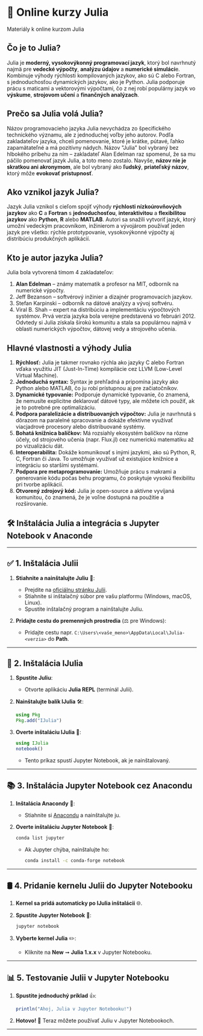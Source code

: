 # 👩 Online kurzy Julia
Materiály k online kurzom Julia

## Čo je to Julia?
Julia je **moderný, vysokovýkonný programovací jazyk**, ktorý bol navrhnutý najmä pre **vedecké výpočty**, **analýzu údajov** a **numerické simuláci**e. Kombinuje výhody rýchlosti kompilovaných jazykov, ako sú C alebo Fortran, s jednoduchosťou dynamických jazykov, ako je Python. Julia podporuje prácu s maticami a vektorovými výpočtami, čo z nej robí populárny jazyk vo **výskume**, **strojovom učení** a **finančných analýzach**.

## Prečo sa Julia volá Julia?
Názov programovacieho jazyka Julia nevychádza zo špecifického technického významu, ale z jednoduchej voľby jeho autorov. Podľa zakladateľov jazyka, chceli pomenovanie, ktoré je krátke, pútavé, ľahko zapamätateľné a má pozitívny nádych. Názov "Julia" bol vybraný bez hlbokého príbehu za ním – zakladateľ Alan Edelman raz spomenul, že sa mu páčilo pomenovať jazyk Julia, a toto meno zostalo. Navyše, **názov nie je skratkou ani akronymom**, ale bol vybraný ako **ľudský**, **priateľský názov**, ktorý môže **evokovať prístupnosť**.

##  Ako vznikol jazyk Julia?
Jazyk Julia vznikol s cieľom spojiť výhody **rýchlosti nízkoúrovňových jazykov** ako **C** a **Fortran** s **jednoduchosťou**, **interaktivitou** a **flexibilitou** **jazykov** ako **Python**, **R** alebo **MATLAB**. Autori sa snažili vytvoriť jazyk, ktorý umožní vedeckým pracovníkom, inžinierom a vývojárom používať jeden jazyk pre všetko: rýchle prototypovanie, vysokovýkonné výpočty aj distribúciu produkčných aplikácií.

## Kto je autor jazyka Julia?
Julia bola vytvorená tímom 4 zakladateľov:
1. **Alan Edelman** – známy matematik a profesor na MIT, odborník na numerické výpočty.
1. Jeff Bezanson – softvérový inžinier a dizajnér programovacích jazykov.
1. Stefan Karpinski – odborník na dátové analýzy a vývoj softvéru.
1.  Viral B. Shah – expert na distribúciu a implementáciu výpočtových systémov.
Prvá verzia jazyka bola verejne predstavená vo februári 2012. Odvtedy si Julia získala širokú komunitu a stala sa populárnou najmä v oblasti numerických výpočtov, dátovej vedy a strojového učenia.

## Hlavné vlastnosti a výhody Julia
1. **Rýchlosť:** Julia je takmer rovnako rýchla ako jazyky C alebo Fortran vďaka využitiu JIT (Just-In-Time) kompilácie cez LLVM (Low-Level Virtual Machine).
1. **Jednoduchá syntax:** Syntax je prehľadná a pripomína jazyky ako Python alebo MATLAB, čo ju robí prístupnou aj pre začiatočníkov.
1. **Dynamické typovanie:** Podporuje dynamické typovanie, čo znamená, že nemusíte explicitne deklarovať dátové typy, ale môžete ich použiť, ak je to potrebné pre optimalizáciu.
1. **Podpora paralelizácie a distribuovaných výpočtov:** Julia je navrhnutá s dôrazom na paralelné spracovanie a dokáže efektívne využívať viacjadrové procesory alebo distribuované systémy.
1. **Bohatá knižnica balíčkov:** Má rozsiahly ekosystém balíčkov na rôzne účely, od strojového učenia (napr. Flux.jl) cez numerickú matematiku až po vizualizáciu dát.
1. **Interoperabilita:** Dokáže komunikovať s inými jazykmi, ako sú Python, R, C, Fortran či Java. To umožňuje využívať už existujúce knižnice a integráciu so staršími systémami.
1. **Podpora pre metaprogramovanie:** Umožňuje prácu s makrami a generovanie kódu počas behu programu, čo poskytuje vysokú flexibilitu pri tvorbe aplikácií.
1. **Otvorený zdrojový kód:** Julia je open-source a aktívne vyvíjaná komunitou, čo znamená, že je voľne dostupná na použitie a rozširovanie.


## 🛠️ Inštalácia Julia a integrácia s Jupyter Notebook v Anaconde

---

## ✅ **1. Inštalácia Julii**

1. **Stiahnite a nainštalujte Juliu** 💾:
   - Prejdite na [oficiálnu stránku Julii](https://julialang.org/downloads/).
   - Stiahnite si inštalačný súbor pre vašu platformu (Windows, macOS, Linux).
   - Spustite inštalačný program a nainštalujte Juliu.

2. **Pridajte cestu do premenných prostredia** (⚖️ pre Windows):
   - Pridajte cestu napr. `C:\Users\<vaše_meno>\AppData\Local\Julia-<verzia>` do **Path**.

---

## 🔢 **2. Inštalácia IJulia**

1. **Spustite Juliu**:
   - Otvorte aplikáciu **Julia REPL** (terminál Julii).

2. **Nainštalujte balík IJulia** 🛠:
   ```julia
   using Pkg
   Pkg.add("IJulia")
   ```

3. **Overte inštaláciu IJulia** 🔄:
   ```julia
   using IJulia
   notebook()
   ```
   - Tento príkaz spustí Jupyter Notebook, ak je nainštalovaný.

---

## 📚 **3. Inštalácia Jupyter Notebook cez Anacondu**

1. **Inštalácia Anacondy** 📂:
   - Stiahnite si [Anacondu](https://www.anaconda.com/) a nainštalujte ju.

2. **Overte inštaláciu Jupyter Notebook** 🔀:
   ```bash
   conda list jupyter
   ```
   - Ak Jupyter chýba, nainštalujte ho:
     ```bash
     conda install -c conda-forge notebook
     ```

---

## 🛢 **4. Pridanie kernelu Julii do Jupyter Notebooku**

1. **Kernel sa pridá automaticky po IJulia inštalácii** 🌐.

2. **Spustite Jupyter Notebook** 🔧:
   ```bash
   jupyter notebook
   ```

3. **Vyberte kernel Julia** ✏️:
   - Kliknite na **New** ➞ **Julia 1.x.x** v Jupyter Notebooku.

---

## 📊 **5. Testovanie Julii v Jupyter Notebooku**

1. **Spustite jednoduchý príklad** 👍:
   ```julia
   println("Ahoj, Julia v Jupyter Notebooku!")
   ```

2. **Hotovo!** 🎉 Teraz môžete používať Juliu v Jupyter Notebookoch.

---

